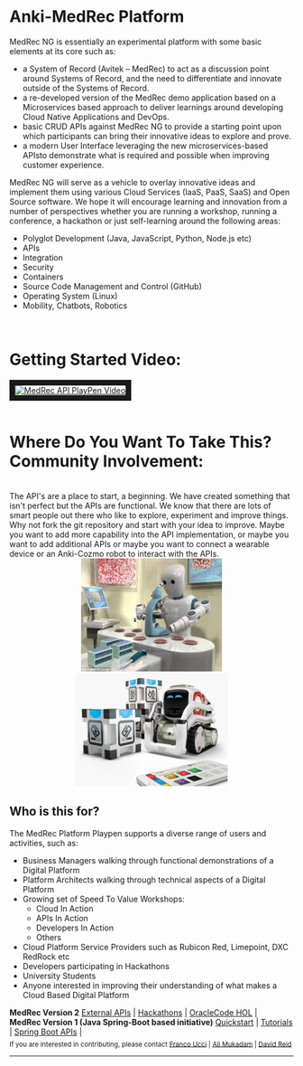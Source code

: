**Anki-MedRec Platform**
===================


MedRec NG is essentially an experimental platform with some basic elements at its core such as:
 
-	a System of Record (Avitek – MedRec) to act as a discussion point around Systems of Record, and the need to differentiate and innovate outside of the Systems of Record.
- a re-developed version of the MedRec demo application based on a Microservices based approach to deliver learnings around developing Cloud Native Applications and DevOps.
-	basic CRUD APIs against MedRec NG to provide a starting point upon which participants can bring their innovative ideas to explore and prove.
- a modern User Interface leveraging the new microservices-based APIsto demonstrate what is required and possible when improving customer experience.


MedRec NG will serve as a vehicle to overlay innovative ideas and implement them using various Cloud Services (IaaS, PaaS, SaaS) and Open Source software. We hope
it will encourage learning and innovation from a number of perspectives whether you are running a workshop, running a conference, a hackathon or just self-learning around the following areas:

- Polyglot Development (Java, JavaScript, Python, Node.js etc)
- APIs
- Integration
- Security
- Containers
- Source Code Management and Control (GitHub)
- Operating System (Linux)
- Mobility, Chatbots, Robotics
<br>
<h1>Getting Started Video:</h1>
<a href="http://www.youtube.com/watch?feature=player_embedded&v=MDGg1r9CtCw&t=27s" rel="nofollow noreferrer" title="MedRec API PlayPen Video"><img src="https://img.youtube.com/vi/MDGg1r9CtCw/3.jpg" alt="MedRec API PlayPen Video"width="240" height="180" border="10" /></a>
<br>
<br>
<h1>Where Do You Want To Take This? Community Involvement:</h1>
<br>
The API's are a place to start, a beginning. We have created something that isn't perfect but the APIs are functional. We know that there are lots of smart people out there who like to explore, experiment and improve things. Why not fork the git repository and start with your idea to improve. Maybe you want to add more capability into the API implementation, or maybe you want to add additional APIs or maybe you want to connect a wearable device or an Anki-Cozmo robot to interact with the APIs. 
<center>
 <img src="./assets/img/robotmedicine.jpg" width="250" height="200"><img src="./assets/img/cozmoanki.jpg"  width="270" height="200">
</center>

## Who is this for?

The MedRec Platform Playpen supports a diverse range of users and activities, such as:

-	Business Managers walking through functional demonstrations of a Digital Platform
-	Platform Architects walking through technical aspects of a Digital Platform
- 	Growing set of Speed To Value Workshops:
    - Cloud In Action
    - APIs In Action
    - Developers In Action
    - Others
-	Cloud Platform Service Providers such as Rubicon Red, Limepoint, DXC RedRock etc
-	Developers participating in Hackathons
-	University Students
-	Anyone interested in improving their understanding of what makes a Cloud Based Digital Platform

**MedRec Version 2**
[External APIs](http://dev-apis.oracleau.cloud:3006/) |
[Hackathons](hackathons.md) | [OracleCode HOL](handsonlabs.md) |
<br>
**MedRec Version 1 (Java Spring-Boot based initiative)**
[Quickstart](quickstart.md)  | [Tutorials](tutorials.md) | 
[Spring Boot APIs](https://medrec-gse00010209.apaas.em2.oraclecloud.com/swagger.html) | 
<br>
<sub> If you are interested in contributing, please contact [Franco Ucci](franco.ucci@oracle.com) | [Ali Mukadam](ali.mukadam@oracle.com) | [David Reid](david.m.reid@oracle.com) </sub>

<hr />

